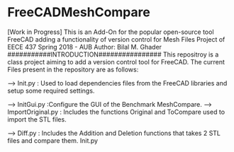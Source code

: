 # FreeCADMeshCompare
[Work in Progress] This is an Add-On for the popular open-source tool FreeCAD adding a functionality of version control for Mesh Files
Project of EECE 437 Spring 2018 - AUB 
Author: Bilal M. Ghader
 ###########INTRODUCTION################
This repositroy is a class project aiming to add a version control tool for FreeCAD. 
The current Files present in the repository are as follows: 

-->	Init.py : Used to load dependencies files from the FreeCAD libraries and setup some required settings.

-->	InitGui.py :Configure the GUI of the Benchmark MeshCompare. 
--> ImportOriginal.py : Includes the functions Original and ToCompare used to import the STL files. 

--> Diff.py : Includes the Addition and Deletion functions that takes 2 STL files and compare them.  Init.py
